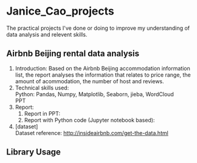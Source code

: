 # Janice_Cao_projects
The practical projects I've done or doing to improve my understanding of data analysis and relevent skills.

## Airbnb Beijing rental data analysis
1. Introduction: Based on the Airbnb Beijing accommodation information list, the report analyses the information that relates to price range, the amount of acommodation, the number of host and reviews.
2. Technical skills used:  
  Python: Pandas, Numpy, Matplotlib, Seaborn, jieba, WordCloud  
  PPT
3. Report:
    1. Report in PPT:
    2. Report with Python code (Jupyter notebook based):
4. [dataset]  
  Dataset reference: http://insideairbnb.com/get-the-data.html  


## Library Usage
